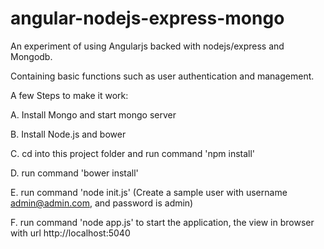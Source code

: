 angular-nodejs-express-mongo
============================

An experiment of using Angularjs backed with nodejs/express and Mongodb.

Containing basic functions such as user authentication and management.

A few Steps to make it work:

A. Install Mongo and start mongo server

B. Install Node.js and bower

C. cd into this project folder and run command 'npm install'

D. run command 'bower install'

E. run command 'node init.js' (Create a sample user with username admin@admin.com, and password is admin)

F. run command 'node app.js' to start the application, the view in browser with url http://localhost:5040